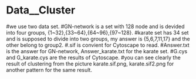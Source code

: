 # Data__Cluster
#we use two data set. 
#GN-network is a set with 128 node and is devided into four groups, {1~32},{33~64},{64~96},{97~128}. 
#karate set has 34 set and is supposed to divide into two groups, my answer is {5,6,7,11,17} and the other belong to group2.
#.sif is convient for Cytoscape to read.
#Answer.txt is the answer for GN-network, Answer_karate.txt for the karate set.
#G.cys and G_karate.cys are the results of Cytoscape.
#you can see clearly the result of clustering from the picture karate.sif.png, karate.sif2.png for another pattern for the same result.


 
